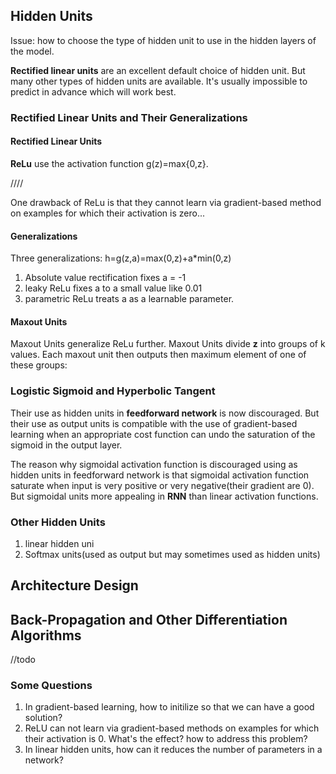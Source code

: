 ## Hidden Units

Issue: how to choose the type of hidden unit to use in the hidden layers of the model.

**Rectified linear units** are an excellent default choice of hidden unit. But many other types of hidden units are available. It's usually impossible to predict in advance which will work best.

### Rectified Linear Units and Their Generalizations

#### Rectified Linear Units

**ReLu** use the activation function g(z)=max{0,z}.

////

One drawback of ReLu is that they cannot learn via gradient-based method on examples for which their activation is zero...

#### Generalizations

Three generalizations: h=g(z,a)=max(0,z)+a*min(0,z)
1. Absolute value rectification fixes a = -1
2. leaky ReLu fixes a to a small value like 0.01
3. parametric ReLu treats a as a learnable parameter.

#### Maxout Units

Maxout Units generalize ReLu further. Maxout Units divide **z** into groups of k values. Each maxout unit then outputs then maximum element of one of these groups:

### Logistic Sigmoid and Hyperbolic Tangent

Their use as hidden units in **feedforward network** is now discouraged. But their use as output units is compatible with the use of gradient-based learning when an appropriate cost function can undo the saturation of the sigmoid in the output layer.

The reason why sigmoidal activation function is discouraged using as hidden units in feedforward network is that sigmoidal activation function saturate when input is very positive or very negative(their gradient are 0). But sigmoidal units more appealing in **RNN** than linear activation functions.

### Other Hidden Units

1. linear hidden uni
2. Softmax units(used as output but may sometimes used as hidden units)

## Architecture Design

## Back-Propagation and Other Differentiation Algorithms
//todo

### Some Questions
1. In gradient-based learning, how to initilize so that we can have a good solution?
2. ReLU can not learn via gradient-based methods on examples for which their activation is 0. What's the effect? how to address this problem?
3. In linear hidden units, how can it reduces the number of parameters in a network?
